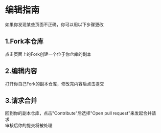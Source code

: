 # 编辑指南
如果你发现某些页面不正确，你可以用以下步骤更改  
## 1.Fork本仓库
点击页面上的Fork创建一个位于你仓库的副本
## 2.编辑内容
打开你自己Fork的副本仓库，修改完内容后点击提交
## 3.请求合并
回到你的副本仓库，点击"Contribute"后选择"Open pull request"来发起合并请求  
审核后你的提交将被处理
